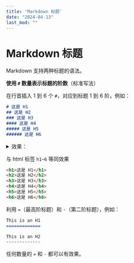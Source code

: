 ```yaml
---
title: 'Markdown 标题'
date: "2024-04-13"
last_mod: ""
---
```


# Markdown 标题

Markdown 支持两种标题的语法。

**使用 `#` 数量表示标题的阶数**（标准写法）

在行首插入 1 到 6 个 `#`，对应到标题 1 到 6 阶，例如：

```markdown
# 这是 H1
## 这是 H2
### 这是 H3
#### 这是 H4
##### 这是 H5
###### 这是 H6
```

<details><summary>效果：</summary>

# 这是 H1

## 这是 H2

### 这是 H3

#### 这是 H4

##### 这是 H5

###### 这是 H6

</details>

与 html 标签 `h1~6` 等同效果

```markdown
<h1>这是 H1</h1>
<h2>这是 H2</h2>
<h3>这是 H3</h3>
<h4>这是 H4</h4>
<h5>这是 H5</h5>
<h6>这是 H6</h6>
```

利用 `=`（最高阶标题）和 `-`（第二阶标题），例如：

```markdown
This is an H1
=============

This is an H2
-------------
```

任何数量的 `=` 和 `-` 都可以有效果。
